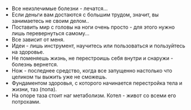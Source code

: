 
- Все неизлечимые болезни - лечатся...
- Если деньги вам достаются с большим трудом, значит, вы занимаетесь не своим делом..
- Поставить мир с головы на ноги очень просто - для этого нужно лишь перевернуться самому...
- Все зависит от меня.
- Идеи - лишь инструмент, научитесь или пользоваться и пользуйтесь на здоровье.
- Не поменяешь жизнь, не перестроишь себя внутри и снаружи - болезнь вернется.
- Нож - последнее средство, когда все запущенно настолько что целиком ты выжить уже не сможешь.
- Фундаментом здоровья, с которого начинается перестройка тела и жизни, таз (попа).
- На опоре таза стоит наг метаболизм. Котел - живот со всеми его потрохами.